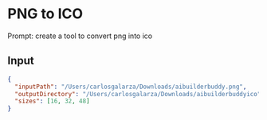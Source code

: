 # PNG to ICO

Prompt: create a tool to convert png into ico

## Input

```json
{
  "inputPath": "/Users/carlosgalarza/Downloads/aibuilderbuddy.png",
  "outputDirectory": "/Users/carlosgalarza/Downloads/aibuilderbuddyico",
  "sizes": [16, 32, 48]
}
```
